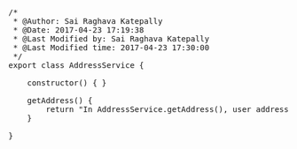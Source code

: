 <pre class="prettyprint">
/*
 * @Author: Sai Raghava Katepally 
 * @Date: 2017-04-23 17:19:38 
 * @Last Modified by: Sai Raghava Katepally
 * @Last Modified time: 2017-04-23 17:30:00
 */
export class AddressService {

    constructor() { }

    getAddress() {
        return "In AddressService.getAddress(), user address is => India -> Telangana -> Hyderabad ";
    }

}
</pre>
